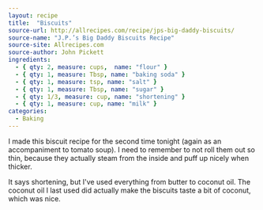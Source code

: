 ```yaml
---
layout: recipe
title:  "Biscuits"
source-url: http://allrecipes.com/recipe/jps-big-daddy-biscuits/ 
source-name: "J.P.’s Big Daddy Biscuits Recipe"
source-site: Allrecipes.com
source-author: John Pickett
ingredients:
  - { qty: 2, measure: cups,  name: "flour" }
  - { qty: 1, measure: Tbsp, name: "baking soda" }
  - { qty: 1, measure: tsp, name: "salt" }
  - { qty: 1, measure: Tbsp, name: "sugar" }
  - { qty: 1/3, measure: cup, name: "shortening" }
  - { qty: 1, measure: cup, name: "milk" }
categories:
  - Baking
---
```


I made this biscuit recipe for the second time tonight (again as an accompaniment to tomato soup). I need to remember to not roll them out so thin, because they actually steam from the inside and puff up nicely when thicker.

It says shortening, but I've used everything from butter to coconut oil. The coconut oil I last used did actually make the biscuits taste a bit of coconut, which was nice.